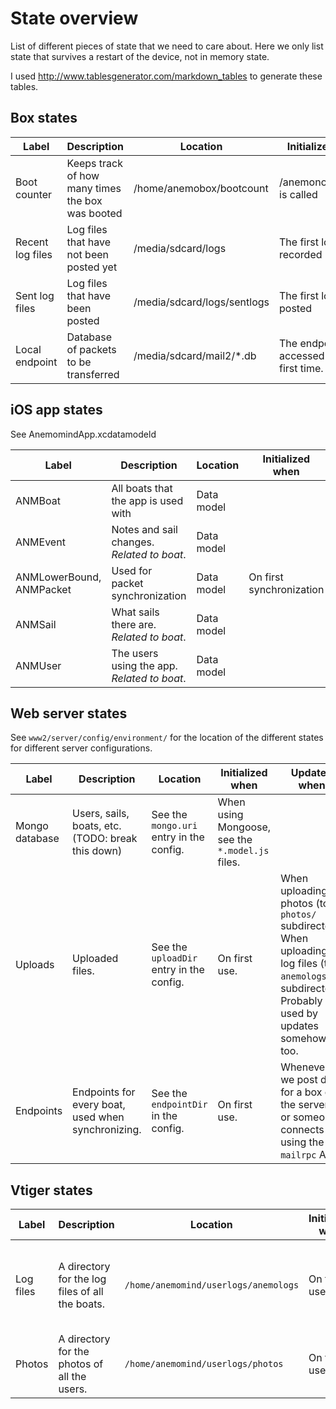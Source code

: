 # State overview

List of different pieces of state that we need to care about. 
Here we only list state that survives a restart of the device, not in memory state.

I used http://www.tablesgenerator.com/markdown_tables to generate these tables.

## Box states
| Label            | Description                                      | Location                    | Initialized when                             | Updated when                                                            |
|------------------|--------------------------------------------------|-----------------------------|----------------------------------------------|-------------------------------------------------------------------------|
| Boot counter     | Keeps track of how many times the box was booted | /home/anemobox/bootcount    | /anemonode/run.sh is called                  | /anemonode/run.sh is called                                             |
| Recent log files | Log files that have not been posted yet          | /media/sdcard/logs          | The first log file is recorded               | A log file is recorded                                                  |
| Sent log files   | Log files that have been posted                  | /media/sdcard/logs/sentlogs | The first log file is posted                 | A log file is posted. Currently, sent log files are *never cleaned up*. |
| Local endpoint   | Database of packets to be transferred            | /media/sdcard/mail2/*.db    | The endpoint is accessed for the first time. | Every time we use it.                                                   |

## iOS app states
See AnemomindApp.xcdatamodeld

| Label                    | Description                                 | Location   | Initialized when         | Updated when       |
|--------------------------|---------------------------------------------|------------|--------------------------|--------------------|
| ANMBoat                  | All boats that the app is used with         | Data model |                          |                    |
| ANMEvent                 | Notes and sail changes. *Related to boat*.  | Data model |                          |                    |
| ANMLowerBound, ANMPacket | Used for packet synchronization             | Data model | On first synchronization | When synchronizing |
| ANMSail                  | What sails there are. *Related to boat*.    | Data model |                          |                    |
| ANMUser                  | The users using the app. *Related to boat*. | Data model |                          |                    |

## Web server states
See ```www2/server/config/environment/``` for the location of the different states for different server configurations.

| Label          | Description                                        | Location                                     | Initialized when                                     | Updated when                                                                                                                                             |
|----------------|----------------------------------------------------|----------------------------------------------|------------------------------------------------------|----------------------------------------------------------------------------------------------------------------------------------------------------------|
| Mongo database | Users, sails, boats, etc. (TODO: break this down)  | See the ```mongo.uri``` entry in the config. | When using Mongoose, see the ```*.model.js``` files. |                                                                                                                                                          |
| Uploads        | Uploaded files.                                    | See the ```uploadDir``` entry in the config. | On first use.                                        | When uploading photos (to ```photos/``` subdirectory. When uploading log files (to ```anemologs/```) subdirectory. Probably used by updates somehow too. |
| Endpoints      | Endpoints for every boat, used when synchronizing. | See the ```endpointDir``` in the config.     | On first use.                                        | Whenever we post data for a box on the server, or someone connects using the ```mailrpc``` API.                                                          |

## Vtiger states
| Label     | Description                                     | Location                                 | Initialized when | Updated when                                 |
|-----------|-------------------------------------------------|------------------------------------------|------------------|----------------------------------------------|
| Log files | A directory for the log files of all the boats. | ```/home/anemomind/userlogs/anemologs``` | On first use.    | When new log files arrive on the web server. |
| Photos    | A directory for the photos of all the users.    | ```/home/anemomind/userlogs/photos```    | On first use.    | When new photos arrive.                      |
